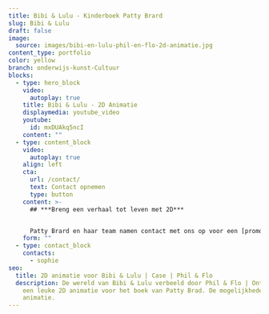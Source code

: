 ```yaml
---
title: Bibi & Lulu - Kinderboek Patty Brard
slug: Bibi & Lulu
draft: false
image:
  source: images/bibi-en-lulu-phil-en-flo-2d-animatie.jpg
content_type: portfolio
color: yellow
branch: onderwijs-kunst-Cultuur
blocks:
  - type: hero_block
    video:
      autoplay: true
    title: Bibi & Lulu - 2D Animatie
    displaymedia: youtube_video
    youtube:
      id: mxDUAkq5ncI
    content: ""
  - type: content_block
    video:
      autoplay: true
    align: left
    cta:
      url: /contact/
      text: Contact opnemen
      type: button
    content: >-
      ## ***Breng een verhaal tot leven met 2D***


      Patty Brard en haar team namen contact met ons op voor een [promotievideo](https://www.philenflo.nl/promotiefilm-laten-maken/). Niet voor een TV-programma, maar voor Patty's nieuwe kinderboek. Bibi & Lulu, de avonturen van twee doldwaze honden. Na een leuke creatieve sessie waarin we alles leerden over het boek en natuurlijk de hondjes zelf, gingen we aan de slag. Aan de hand van het boek en de daarin beschreven karakteristieken van de honden brachten we Bibi & Lulu tot leven in een [2D animatie](https://www.philenflo.nl/2d-animatie/). Een kort, leuk en zeer creatief project!
    form: ""
  - type: contact_block
    contacts:
      - sophie
seo:
  title: 2D animatie voor Bibi & Lulu | Case | Phil & Flo
  description: De wereld van Bibi & Lulu verbeeld door Phil & Flo | Ontdek hier
    een leuke 2D animatie voor het boek van Patty Brad. De mogelijkheden van
    animatie.
---
```

